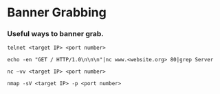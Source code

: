 # Banner Grabbing

### Useful ways to banner grab.

```
telnet <target IP> <port number>
```

```
echo -en "GET / HTTP/1.0\n\n\n"|nc www.<website.org> 80|grep Server
```

```
nc –vv <target IP> <port number>
```

```
nmap -sV <target IP> -p <port number>
```
